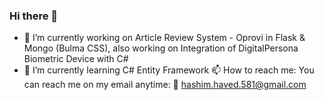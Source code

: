 ### Hi there 👋
- 🔭 I’m currently working on Article Review System - Oprovi in Flask & Mongo (Bulma CSS), also working on Integration of DigitalPersona Biometric Device with C#
- 🌱 I’m currently learning C# Entity Framework
📫 How to reach me: You can reach me on my email anytime: 📧 hashim.haved.581@gmail.com
<!--
**HashimJaved09/HashimJaved09** is a ✨ _special_ ✨ repository because its `README.md` (this file) appears on your GitHub profile.

Here are some ideas to get you started:

🔭 I’m currently working on ...
- 🌱 I’m currently learning ...
- 👯 I’m looking to collaborate on ...
- 🤔 I’m looking for help with ...
- 💬 Ask me about ...
- 📫 How to reach me: ...
- 😄 Pronouns: ...
- ⚡ Fun fact: ...
-->
